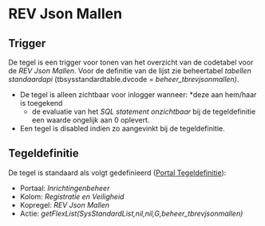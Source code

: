 # REV Json Mallen

## Trigger

De tegel is een trigger voor tonen van het overzicht van de codetabel voor de _REV Json Mallen_. Voor de definitie van de lijst zie beheertabel _tabellen standaardapi_ (tbsysstandardtable.dvcode = _beheer_tbrevjsonmallen)_.

- De tegel is alleen zichtbaar voor inlogger wanneer:
  \*deze aan hem/haar is toegekend
  - de evaluatie van het _SQL statement onzichtbaar_ bij de tegeldefinitie een waarde ongelijk aan 0 oplevert.
- Een tegel is disabled indien zo aangevinkt bij de tegeldefinitie.

## Tegeldefinitie

De tegel is standaard als volgt gedefinieerd ([Portal Tegeldefinitie](/docs/instellen_inrichten/portaldefinitie/portal_tegel.md)):

- Portaal: _Inrichtingenbeheer_
- Kolom: _Registratie en Veiligheid_
- Kopregel: _REV Json Mallen_
- Actie: _getFlexList(SysStandardList,nil,nil,G,beheer_tbrevjsonmallen)_
